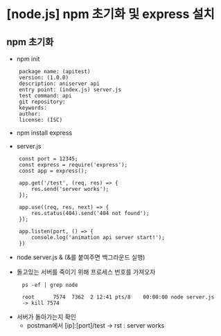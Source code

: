 [node.js] npm 초기화 및 express 설치
=======
npm 초기화
-----
- npm init
~~~
    package name: (apitest)
    version: (1.0.0)
    description: aniserver api
    entry point: (index.js) server.js
    test command: api
    git repository:
    keywords:
    author:
    license: (ISC)
~~~

- npm install express

- server.js
~~~
    const port = 12345;
    const express = require('express');
    const app = express();

    app.get('/test', (req, res) => {
        res.send('server works');
    });

    app.use((req, res, next) => {
        res.status(404).send('404 not found');
    });

    app.listen(port, () => {
        console.log('animation api server start!');
    })
~~~

- node server.js & (&를 붙여주면 백그라운드 실행)

- 돌고있는 서버를 죽이기 위해 프로세스 번호를 가져오자
~~~
     ps -ef | grep node

     root      7574  7362  2 12:41 pts/8    00:00:00 node server.js
     -> kill 7574
~~~

- 서버가 돌아가는지 확인
    - postman에서 [ip]:[port]/test -> rst : server works
